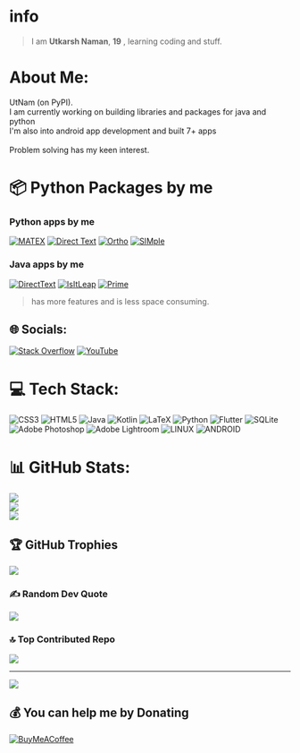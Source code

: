 # info
>I am **Utkarsh Naman**, **19**  , learning coding and stuff.</br>

#  About Me:
UtNam (on PyPI).<br>I am currently working on building libraries and packages for java and python<br>I'm also into android app development and built 7+ apps<br><br>Problem solving has my keen interest.

#  📦 Python Packages by me

### Python apps by me



[![MATEX](https://img.shields.io/badge/-Matex-171717?logo=android&logoColor=a4c639)](https://drive.google.com/drive/folders/13NEsclz1rMhXaleFpfHcjPhmgV5ac7Gf) [![Direct Text](https://img.shields.io/badge/-DirectText-171717?logo=android&logoColor=a4c639)](https://drive.google.com/drive/folders/1-kQjcZJfmqY8Q8QGzUdbX8ph_C3ea7nB) [![Ortho](https://img.shields.io/badge/-Ortho-171717?logo=android&logoColor=a4c639)](https://drive.google.com/drive/folders/12m3mgYfODRpROyyf9B4R1-yDE-hIxU9y) [![SIMple](https://img.shields.io/badge/-SIMple-171717?logo=android&logoColor=a4c639)](https://drive.google.com/drive/folders/12tv2lAdBDZDfjFCZ9PlZ3Dotbe5-f0Ri)




### Java apps by me
[![DirectText](https://img.shields.io/badge/-DirectText-171717?logo=android&logoColor=a4c639)](https://drive.google.com/drive/folders/1-oCrP3nQIvfbqmSadyJDxjq5DtjgSkQT) [![IsItLeap](https://img.shields.io/badge/-IsItLeap-171717?logo=android&logoColor=a4c639)](https://drive.google.com/drive/folders/1-IoM8Nz-Nd1zcRBXX-8jPVkqtbqcxC2T) [![Prime](https://img.shields.io/badge/-Prime-171717?logo=android&logoColor=a4c639)](https://drive.google.com/drive/folders/1-w84wwoWNOZ62Ac-SMGy6Ybq4s5O6zSq)
> has more features and is less space consuming.


## 🌐 Socials:
[![Stack Overflow](https://img.shields.io/badge/-Stackoverflow-FE7A16?logo=stack-overflow&logoColor=white)](https://math.stackexchange.com/users/utkarsh.naman) [![YouTube](https://img.shields.io/badge/YouTube-%23FF0000.svg?logo=YouTube&logoColor=white)](https://youtube.com/@trulyutnam) 

# 💻 Tech Stack:
![CSS3](https://img.shields.io/badge/css3-%231572B6.svg?style=for-the-badge&logo=css3&logoColor=white) ![HTML5](https://img.shields.io/badge/html5-%23E34F26.svg?style=for-the-badge&logo=html5&logoColor=white) ![Java](https://img.shields.io/badge/java-%23ED8B00.svg?style=for-the-badge&logo=java&logoColor=white) ![Kotlin](https://img.shields.io/badge/kotlin-%230095D5.svg?style=for-the-badge&logo=kotlin&logoColor=white) ![LaTeX](https://img.shields.io/badge/latex-%23008080.svg?style=for-the-badge&logo=latex&logoColor=white) ![Python](https://img.shields.io/badge/python-3670A0?style=for-the-badge&logo=python&logoColor=ffdd54) ![Flutter](https://img.shields.io/badge/Flutter-%2302569B.svg?style=for-the-badge&logo=Flutter&logoColor=white) ![SQLite](https://img.shields.io/badge/sqlite-%2307405e.svg?style=for-the-badge&logo=sqlite&logoColor=white) ![Adobe Photoshop](https://img.shields.io/badge/adobephotoshop-%2331A8FF.svg?style=for-the-badge&logo=adobephotoshop&logoColor=white) ![Adobe Lightroom](https://img.shields.io/badge/Adobe%20Lightroom-31A8FF.svg?style=for-the-badge&logo=Adobe%20Lightroom&logoColor=white) ![LINUX](https://img.shields.io/badge/Linux-FCC624?style=for-the-badge&logo=linux&logoColor=black) ![ANDROID](https://img.shields.io/badge/android-%2320232a.svg?style=for-the-badge&logo=android&logoColor=%a4c639)
# 📊 GitHub Stats:
![](https://github-readme-stats.vercel.app/api?username=utkarsh-naman&theme=dark&hide_border=true&include_all_commits=true&count_private=true)<br/>
![](https://github-readme-streak-stats.herokuapp.com/?user=utkarsh-naman&theme=dark&hide_border=true)<br/>
![](https://github-readme-stats.vercel.app/api/top-langs/?username=utkarsh-naman&theme=dark&hide_border=true&include_all_commits=true&count_private=true&layout=compact)

## 🏆 GitHub Trophies
![](https://github-profile-trophy.vercel.app/?username=utkarsh-naman&theme=buddhism&no-frame=false&no-bg=true&margin-w=4)

### ✍️ Random Dev Quote
![](https://quotes-github-readme.vercel.app/api?type=vetical&theme=dark)

### 🔝 Top Contributed Repo
![](https://github-contributor-stats.vercel.app/api?username=utkarsh-naman&limit=5&theme=dark&combine_all_yearly_contributions=true)

---
[![](https://visitcount.itsvg.in/api?id=utkarsh-naman&icon=9&color=5)](https://visitcount.itsvg.in)

  ## 💰 You can help me by Donating
  [![BuyMeACoffee](https://img.shields.io/badge/Buy%20Me%20a%20Coffee-ffdd00?style=for-the-badge&logo=buy-me-a-coffee&logoColor=black)](https://buymeacoffee.com/utkarshnaman) 

  
<!-- Proudly created with GPRM ( https://gprm.itsvg.in ) -->




